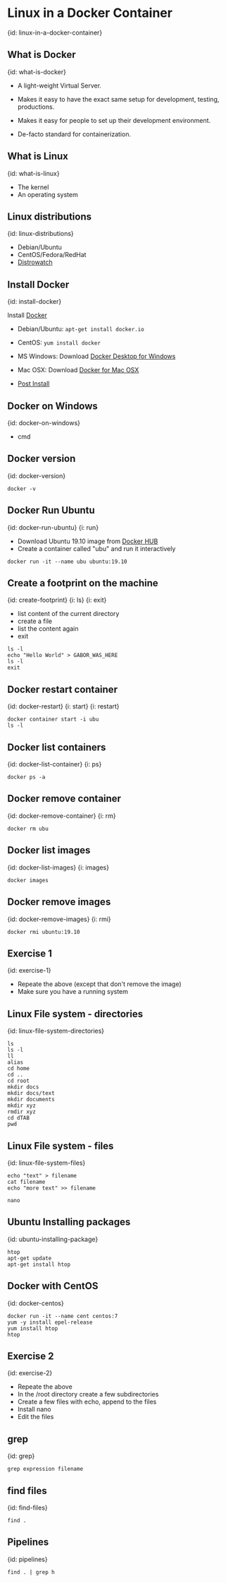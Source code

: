 # Linux in a Docker Container
{id: linux-in-a-docker-container}

## What is Docker
{id: what-is-docker}

* A light-weight Virtual Server.

* Makes it easy to have the exact same setup for development, testing, productions.
* Makes it easy for people to set up their development environment.

* De-facto standard for containerization.

## What is Linux
{id: what-is-linux}

* The kernel
* An operating system

## Linux distributions
{id: linux-distributions}

* Debian/Ubuntu
* CentOS/Fedora/RedHat
* [Distrowatch](https://distrowatch.com/)


## Install Docker
{id: install-docker}

Install [Docker](https://www.docker.com/)

* Debian/Ubuntu: `apt-get install docker.io`
* CentOS: `yum install docker`
* MS Windows: Download [Docker Desktop for Windows](https://docs.docker.com/docker-for-windows/install/)
* Mac OSX: Download [Docker for Mac OSX](https://docs.docker.com/docker-for-mac/install/)

* [Post Install](https://docs.docker.com/install/linux/linux-postinstall/)


## Docker on Windows
{id: docker-on-windows}

* cmd

## Docker version
{id: docker-version}

```
docker -v
```

## Docker Run Ubuntu
{id: docker-run-ubuntu}
{i: run}

* Download Ubuntu 19.10 image from [Docker HUB](https://hub.docker.com/)
* Create a container called "ubu" and run it interactively

```
docker run -it --name ubu ubuntu:19.10
```

## Create a footprint on the machine
{id: create-footprint}
{i: ls}
{i: exit}


* list content of the current directory
* create a file
* list the content again
* exit

```
ls -l
echo "Hello World" > GABOR_WAS_HERE
ls -l
exit
```

## Docker restart container
{id: docker-restart}
{i: start}
{i: restart}

```
docker container start -i ubu
ls -l
```

## Docker list containers
{id: docker-list-container}
{i: ps}

```
docker ps -a
```

## Docker remove container
{id: docker-remove-container}
{i: rm}

```
docker rm ubu
```

## Docker list images
{id: docker-list-images}
{i: images}

```
docker images
```

## Docker remove images
{id: docker-remove-images}
{i: rmi}

```
docker rmi ubuntu:19.10
```

## Exercise 1
{id: exercise-1}

* Repeate the above (except that don't remove the image)
* Make sure you have a running system



## Linux File system - directories
{id: linux-file-system-directories}

```
ls
ls -l
ll
alias
cd home
cd ..
cd root
mkdir docs
mkdir docs/text
mkdir documents
mkdir xyz
rmdir xyz
cd dTAB
pwd
```


## Linux File system - files
{id: linux-file-system-files}

```
echo "text" > filename
cat filename
echo "more text" >> filename

nano
```

## Ubuntu Installing packages
{id: ubuntu-installing-package}

```
htop
apt-get update
apt-get install htop
```


## Docker with CentOS
{id: docker-centos}

```
docker run -it --name cent centos:7
yum -y install epel-release
yum install htop
htop
```

## Exercise 2
{id: exercise-2}

* Repeate the above
* In the /root directory create a few subdirectories
* Create a few files with echo, append to the files
* Install nano
* Edit the files


## grep
{id: grep}

```
grep expression filename
```

## find files
{id: find-files}

```
find .
```

## Pipelines
{id: pipelines}

```
find . | grep h
```

